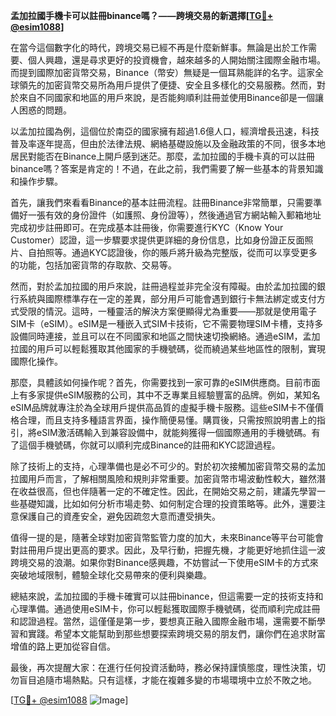 **孟加拉國手機卡可以註冊binance嗎？——跨境交易的新選擇[[TG💪+ @esim1088](https://t.me/s/esim1088)]**

在當今這個數字化的時代，跨境交易已經不再是什麼新鮮事。無論是出於工作需要、個人興趣，還是尋求更好的投資機會，越來越多的人開始關注國際金融市場。而提到國際加密貨幣交易，Binance（幣安）無疑是一個耳熟能詳的名字。這家全球領先的加密貨幣交易所為用戶提供了便捷、安全且多樣化的交易服務。然而，對於來自不同國家和地區的用戶來說，是否能夠順利註冊並使用Binance卻是一個讓人困惑的問題。

以孟加拉國為例，這個位於南亞的國家擁有超過1.6億人口，經濟增長迅速，科技普及率逐年提高，但由於法律法規、網絡基礎設施以及金融政策的不同，很多本地居民對能否在Binance上開戶感到迷茫。那麼，孟加拉國的手機卡真的可以註冊binance嗎？答案是肯定的！不過，在此之前，我們需要了解一些基本的背景知識和操作步驟。

首先，讓我們來看看Binance的基本註冊流程。註冊Binance非常簡單，只需要準備好一張有效的身份證件（如護照、身份證等），然後通過官方網站輸入郵箱地址完成初步註冊即可。在完成基本註冊後，你需要進行KYC（Know Your Customer）認證，這一步驟要求提供更詳細的身份信息，比如身份證正反面照片、自拍照等。通過KYC認證後，你的賬戶將升級為完整版，從而可以享受更多的功能，包括加密貨幣的存取款、交易等。

然而，對於孟加拉國的用戶來說，註冊過程並非完全沒有障礙。由於孟加拉國的銀行系統與國際標準存在一定的差異，部分用戶可能會遇到銀行卡無法綁定或支付方式受限的情況。這時，一種靈活的解決方案便顯得尤為重要——那就是使用電子SIM卡（eSIM）。eSIM是一種嵌入式SIM卡技術，它不需要物理SIM卡槽，支持多設備同時連接，並且可以在不同國家和地區之間快速切換網絡。通過eSIM，孟加拉國的用戶可以輕鬆獲取其他國家的手機號碼，從而繞過某些地區性的限制，實現國際化操作。

那麼，具體該如何操作呢？首先，你需要找到一家可靠的eSIM供應商。目前市面上有多家提供eSIM服務的公司，其中不乏專業且經驗豐富的品牌。例如，某知名eSIM品牌就專注於為全球用戶提供高品質的虛擬手機卡服務。這些eSIM卡不僅價格合理，而且支持多種語言界面，操作簡便易懂。購買後，只需按照說明書上的指引，將eSIM激活碼輸入到兼容設備中，就能夠獲得一個國際通用的手機號碼。有了這個手機號碼，你就可以順利完成Binance的註冊和KYC認證過程。

除了技術上的支持，心理準備也是必不可少的。對於初次接觸加密貨幣交易的孟加拉國用戶而言，了解相關風險和規則非常重要。加密貨幣市場波動性較大，雖然潛在收益很高，但也伴隨著一定的不確定性。因此，在開始交易之前，建議先學習一些基礎知識，比如如何分析市場走勢、如何制定合理的投資策略等。此外，還要注意保護自己的資產安全，避免因疏忽大意而遭受損失。

值得一提的是，隨著全球對加密貨幣監管力度的加大，未來Binance等平台可能會對註冊用戶提出更高的要求。因此，及早行動，把握先機，才能更好地抓住這一波跨境交易的浪潮。如果你對Binance感興趣，不妨嘗試一下使用eSIM卡的方式來突破地域限制，體驗全球化交易帶來的便利與樂趣。

總結來說，孟加拉國的手機卡確實可以註冊binance，但這需要一定的技術支持和心理準備。通過使用eSIM卡，你可以輕鬆獲取國際手機號碼，從而順利完成註冊和認證過程。當然，這僅僅是第一步，要想真正融入國際金融市場，還需要不斷學習和實踐。希望本文能幫助到那些想要探索跨境交易的朋友們，讓你們在追求財富增值的路上更加從容自信。

最後，再次提醒大家：在進行任何投資活動時，務必保持謹慎態度，理性決策，切勿盲目追隨市場熱點。只有這樣，才能在複雜多變的市場環境中立於不敗之地。

[[TG💪+ @esim1088](https://t.me/s/esim1088) ![Image](https://i.postimg.cc/4NQfJmqS/Snipaste-2025-05-13-00-14-12.png)]